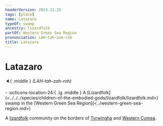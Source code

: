 ```yaml
---
headerVersion: 2023.11.25
tags: [place]
name: Latazaro
typeOf: swamp
ancestry: lizardfolk
partOf: Western Green Sea Region
pronunciation: LAH-tah-zah-roh
title: Latazaro
---
```

# Latazaro
:speaker:{ .middle } *(LAH-tah-zah-roh)*  
<div class="grid cards ext-narrow-margin ext-one-column" markdown>
-    :octicons-location-24:{ .lg .middle } A [Lizardfolk](<../../../species/children-of-the-embodied-gods/lizardfolk/lizardfolk.md>) swamp in the [Western Green Sea Region](<../western-green-sea-region.md>)  
</div>


A [lizardfolk](<../../../species/children-of-the-embodied-gods/lizardfolk/lizardfolk.md>) community on the borders of [Tyrwingha](<../../greater-sembara/tyrwingha/tyrwingha.md>) and [Western Cymea](<./western-cymea.md>). 